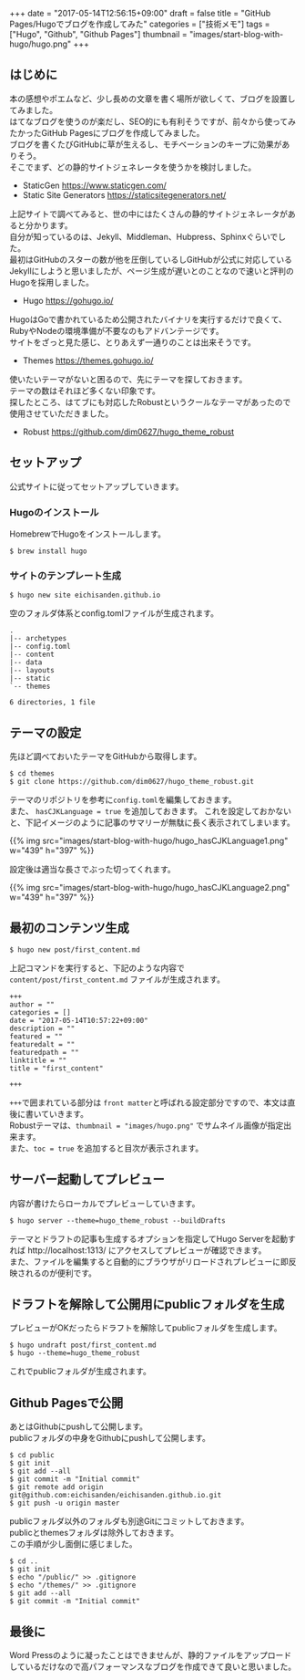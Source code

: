 +++
date = "2017-05-14T12:56:15+09:00"
draft = false
title = "GitHub Pages/Hugoでブログを作成してみた"
categories = ["技術メモ"]
tags = ["Hugo", "Github", "Github Pages"]
thumbnail = "images/start-blog-with-hugo/hugo.png"
+++

## はじめに

本の感想やポエムなど、少し長めの文章を書く場所が欲しくて、ブログを設置してみました。  
はてなブログを使うのが楽だし、SEO的にも有利そうですが、前々から使ってみたかったGitHub Pagesにブログを作成してみました。  
ブログを書くたびGitHubに草が生えるし、モチベーションのキープに効果がありそう。  
そこでまず、どの静的サイトジェネレータを使うかを検討しました。

- StaticGen https://www.staticgen.com/
- Static Site Generators https://staticsitegenerators.net/

上記サイトで調べてみると、世の中にはたくさんの静的サイトジェネレータがあると分かります。  
自分が知っているのは、Jekyll、Middleman、Hubpress、Sphinxぐらいでした。  
最初はGitHubのスターの数が他を圧倒しているしGitHubが公式に対応しているJekyllにしようと思いましたが、ページ生成が遅いとのことなので速いと評判のHugoを採用しました。

- Hugo https://gohugo.io/

HugoはGoで書かれているため公開されたバイナリを実行するだけで良くて、RubyやNodeの環境準備が不要なのもアドバンテージです。  
サイトをざっと見た感じ、とりあえず一通りのことは出来そうです。

- Themes https://themes.gohugo.io/

使いたいテーマがないと困るので、先にテーマを探しておきます。  
テーマの数はそれほど多くない印象です。  
探したところ、はてブにも対応したRobustというクールなテーマがあったので使用させていただきました。

- Robust https://github.com/dim0627/hugo_theme_robust

## セットアップ

公式サイトに従ってセットアップしていきます。

### Hugoのインストール

HomebrewでHugoをインストールします。

```
$ brew install hugo
```

### サイトのテンプレート生成

```
$ hugo new site eichisanden.github.io
```

空のフォルダ体系とconfig.tomlファイルが生成されます。

```
.
|-- archetypes
|-- config.toml
|-- content
|-- data
|-- layouts
|-- static
`-- themes

6 directories, 1 file
```

## テーマの設定

先ほど調べておいたテーマをGitHubから取得します。

```
$ cd themes
$ git clone https://github.com/dim0627/hugo_theme_robust.git
```

テーマのリポジトリを参考に`config.toml`を編集しておきます。  
また、 `hasCJKLanguage = true` を追加しておきます。
これを設定しておかないと、下記イメージのように記事のサマリーが無駄に長く表示されてしまいます。

{{% img src="images/start-blog-with-hugo/hugo_hasCJKLanguage1.png" w="439" h="397" %}}

設定後は適当な長さでぶった切ってくれます。

{{% img src="images/start-blog-with-hugo/hugo_hasCJKLanguage2.png" w="439" h="397" %}}

## 最初のコンテンツ生成

```
$ hugo new post/first_content.md
```

上記コマンドを実行すると、下記のような内容で `content/post/first_content.md` ファイルが生成されます。

```
+++
author = ""
categories = []
date = "2017-05-14T10:57:22+09:00"
description = ""
featured = ""
featuredalt = ""
featuredpath = ""
linktitle = ""
title = "first_content"

+++
```

`+++`で囲まれている部分は `front matter`と呼ばれる設定部分ですので、本文は直後に書いていきます。  
Robustテーマは、`thumbnail = "images/hugo.png"` でサムネイル画像が指定出来ます。  
また、`toc = true` を追加すると目次が表示されます。

## サーバー起動してプレビュー

内容が書けたらローカルでプレビューしていきます。

```
$ hugo server --theme=hugo_theme_robust --buildDrafts
```

テーマとドラフトの記事も生成するオプションを指定してHugo Serverを起動すれば http://localhost:1313/ にアクセスしてプレビューが確認できます。  
また、ファイルを編集すると自動的にブラウザがリロードされプレビューに即反映されるのが便利です。

## ドラフトを解除して公開用にpublicフォルダを生成

プレビューがOKだったらドラフトを解除してpublicフォルダを生成します。

```
$ hugo undraft post/first_content.md
$ hugo --theme=hugo_theme_robust
```

これでpublicフォルダが生成されます。

## Github Pagesで公開

あとはGithubにpushして公開します。  
publicフォルダの中身をGithubにpushして公開します。

```
$ cd public
$ git init
$ git add --all
$ git commit -m "Initial commit"
$ git remote add origin git@github.com:eichisanden/eichisanden.github.io.git 
$ git push -u origin master
```

publicフォルダ以外のフォルダも別途Gitにコミットしておきます。  
publicとthemesフォルダは除外しておきます。  
この手順が少し面倒に感じました。

```
$ cd ..
$ git init
$ echo "/public/" >> .gitignore
$ echo "/themes/" >> .gitignore
$ git add --all
$ git commit -m "Initial commit"
```

## 最後に

Word Pressのように凝ったことはできませんが、静的ファイルをアップロードしているだけなので高パフォーマンスなブログを作成できて良いと思いました。
